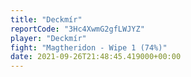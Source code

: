 ```yaml
---
title: "Deckmír"
reportCode: "3Hc4XwmG2gfLWJYZ"
player: "Deckmír"
fight: "Magtheridon - Wipe 1 (74%)"
date: 2021-09-26T21:48:45.419000+00:00
---
```

